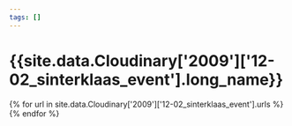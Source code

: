 ```yaml
---
tags: []
---
```

<div itemscope itemtype="http://schema.org/Photograph">
  <h1>{{site.data.Cloudinary['2009']['12-02_sinterklaas_event'].long_name}}</h1>
  {% for url in site.data.Cloudinary['2009']['12-02_sinterklaas_event'].urls %}
    <a itemprop="image" class="swipebox" title="" href="{{ site.cloudinary.baseurl }}/{{ url }}">
      <img alt="" itemprop="thumbnailUrl" src="{{ site.cloudinary.baseurl }}/h_150/{{ url }}" />
      <meta itemprop="isFamilyFriendly" content="true" />
    </a>
  {% endfor %}
</div>
